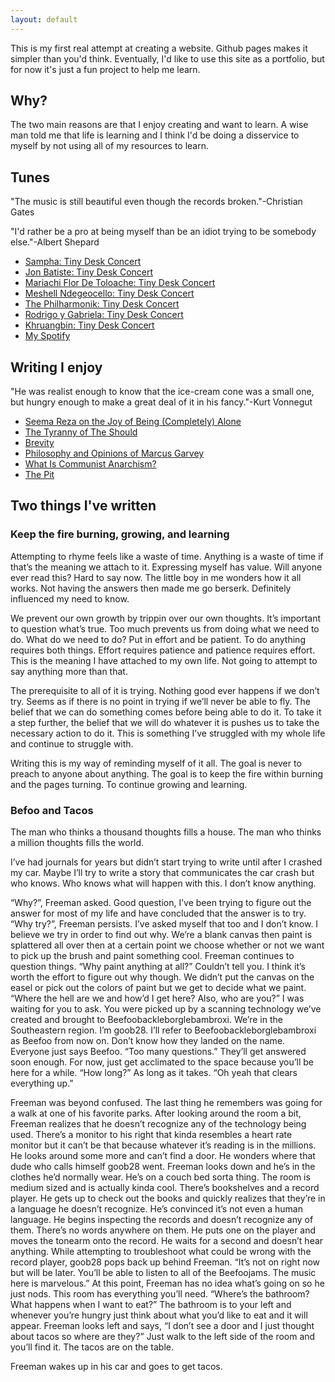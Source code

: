 ```yaml
---
layout: default
---
```


This is my first real attempt at creating a website. Github pages makes it simpler than you'd think. Eventually, I'd like to use this site as a portfolio, but for now it's just a fun project to help me learn.

## Why?

The two main reasons are that I enjoy creating and want to learn. A wise man told me that life is learning and I think I'd be doing a disservice to myself by not using all of my resources to learn.

## Tunes

"The music is still beautiful even though the records broken."-Christian Gates

"I'd rather be a pro at being myself than be an idiot trying to be somebody else."-Albert Shepard
* [Sampha: Tiny Desk Concert](https://www.youtube.com/watch?v=WyXFfKYbtQU&list=PLZvG55UB2zVIp28Qbj9tK-dy1gSTNtJYp&index=37&pp=gAQBiAQB8AUB) 
* [Jon Batiste: Tiny Desk Concert](https://www.youtube.com/watch?v=ze4xcmBFvaE&list=PLZvG55UB2zVIp28Qbj9tK-dy1gSTNtJYp&index=42&pp=gAQBiAQB8AUB)
* [Mariachi Flor De Toloache: Tiny Desk Concert](https://www.youtube.com/watch?v=-rl26QKPHtE&list=PLZvG55UB2zVIp28Qbj9tK-dy1gSTNtJYp&index=1&t=950s&pp=gAQBiAQB8AUB)
* [Meshell Ndegeocello: Tiny Desk Concert](https://www.youtube.com/watch?v=XBuOd2MzdT4&list=PLZvG55UB2zVIp28Qbj9tK-dy1gSTNtJYp&index=108&pp=gAQBiAQB8AUB)
* [The Philharmonik: Tiny Desk Concert](https://youtu.be/sKHswNFsRww?si=mF7d8YQMmnap99dj)
* [Rodrigo y Gabriela: Tiny Desk Concert](https://youtu.be/wKd0HNg1kFQ?si=FadnveVIAOnzXO3Q)
* [Khruangbin: Tiny Desk Concert](https://youtu.be/vWLJeqLPfSU?si=8wHLNWgXbaHsfL4K)
* [My Spotify](https://open.spotify.com/user/31dngrl4a5hijs6ksqcc34cblrea?si=beabb21d4d594bea)

## Writing I enjoy
"He was realist enough to know that the ice-cream cone was a small one, but hungry enough to make a great deal of it in his fancy."-Kurt Vonnegut
* [Seema Reza on the Joy of Being (Completely) Alone](https://lithub.com/seema-reza-on-the-joy-of-being-completely-alone/)
* [The Tyranny of The Should](https://centroadleriano.org/wp-content/uploads/2016/04/PERFECTIONISM-HorneyKarenTyrannyOfTheShould.pdf)
* [Brevity](https://brevitymag.com/)
* [Philosophy and Opinions of Marcus Garvey](https://www.jpanafrican.org/ebooks/eBook%20Phil%20and%20Opinions.pdf)
* [What Is Communist Anarchism?](https://theanarchistlibrary.org/library/alexander-berkman-what-is-communist-anarchism)
* [The Pit](https://pitrailway.blogspot.com/)

## Two things I've written
### Keep the fire burning, growing, and learning
Attempting to rhyme feels like a waste of time. Anything is a waste of time if that’s the meaning we attach to it. Expressing myself has value. Will anyone ever read this? Hard to say now. The little boy in me wonders how it all works. Not having the answers then made me go berserk. Definitely influenced my need to know. 

We prevent our own growth by trippin over our own thoughts. It’s important to question what’s true. Too much prevents us from doing what we need to do. What do we need to do? Put in effort and be patient. To do anything requires both things. Effort requires patience and patience requires effort. This is the meaning I have attached to my own life. Not going to attempt to say anything more than that. 

The prerequisite to all of it is trying. Nothing good ever happens if we don’t try. Seems as if there is no point in trying if we’ll never be able to fly. The belief that we can do something comes before being able to do it. 
To take it a step further, the belief that we will do whatever it is pushes us to take the necessary action to do it. This is something I’ve struggled with my whole life and continue to struggle with.

Writing this is my way of reminding myself of it all. The goal is never to preach to anyone about anything. The goal is to keep the fire within burning and the pages turning. To continue growing and learning. 

### Befoo and Tacos
The man who thinks a thousand thoughts fills a house. 
The man who thinks a million thoughts fills the world.

I’ve had journals for years but didn’t start trying to write until after I crashed my car. Maybe I’ll try to write a story that communicates the car crash but who knows. Who knows what will happen with this. I don’t know anything. 

“Why?”, Freeman asked. Good question, I’ve been trying to figure out the answer for most of my life and have concluded that the answer is to try. “Why try?”, Freeman persists. I’ve asked myself that too and I don’t know. I believe we try in order to find out why. We’re a blank canvas then paint is splattered all over then at a certain point we choose whether or not we want to pick up the brush and paint something cool. Freeman continues to question things. “Why paint anything at all?” Couldn’t tell you. I think it’s worth the effort to figure out why though. We didn’t put the canvas on the easel or pick out the colors of paint but we get to decide what we paint. “Where the hell are we and how’d I get here? Also, who are you?” I was waiting for you to ask. You were picked up by a scanning technology we’ve created and brought to Beefoobackleborglebambroxi. We’re in the Southeastern region. I’m goob28. I’ll refer to Beefoobackleborglebambroxi as Beefoo from now on. Don’t know how they landed on the name. Everyone just says Beefoo. “Too many questions.” They’ll get answered soon enough. For now, just get acclimated to the space because you’ll be here for a while. “How long?” As long as it takes. “Oh yeah that clears everything up.” 

Freeman was beyond confused. The last thing he remembers was going for a walk at one of his favorite parks. After looking around the room a bit, Freeman realizes that he doesn’t recognize any of the technology being used. There’s a monitor to his right that kinda resembles a heart rate monitor but it can’t be that because whatever it’s reading is in the millions. He looks around some more and can’t find a door. He wonders where that dude who calls himself goob28 went. Freeman looks down and he’s in the clothes he’d normally wear. He’s on a couch bed sorta thing. The room is medium sized and is actually kinda cool. There’s bookshelves and a record player. He gets up to check out the books and quickly realizes that they’re in a language he doesn’t recognize. He’s convinced it’s not even a human language. He begins inspecting the records and doesn’t recognize any of them. There’s no words anywhere on them. He puts one on the player and moves the tonearm onto the record. He waits for a second and doesn’t hear anything. While attempting to troubleshoot what could be wrong with the record player, goob28 pops back up behind Freeman. “It’s not on right now but will be later. You’ll be able to listen to all of the Beefoojams. The music here is marvelous.” At this point, Freeman has no idea what’s going on so he just nods. This room has everything you’ll need. “Where’s the bathroom? What happens when I want to eat?” The bathroom is to your left and whenever you’re hungry just think about what you’d like to eat and it will appear. Freeman looks left and says, “I don’t see a door and I just thought about tacos so where are they?” Just walk to the left side of the room and you’ll find it. The tacos are on the table.

Freeman wakes up in his car and goes to get tacos. 
